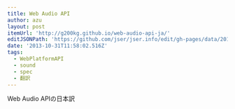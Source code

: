 ```yaml
---
title: Web Audio API
author: azu
layout: post
itemUrl: 'http://g200kg.github.io/web-audio-api-ja/'
editJSONPath: 'https://github.com/jser/jser.info/edit/gh-pages/data/2013/10/index.json'
date: '2013-10-31T11:58:02.516Z'
tags:
  - WebPlatformAPI
  - sound
  - spec
  - 翻訳
---
```

Web Audio APIの日本訳
